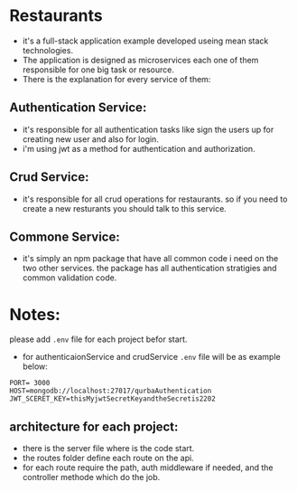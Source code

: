 # Restaurants  
- it's a full-stack application example developed useing mean stack technologies.  
- The application is designed as microservices each one of them responsible for one big task or resource.  
- There is the explanation for every service of them:  
## Authentication Service:  
- it's responsible for all authentication tasks like sign the users up for creating new user and also for login.  
- i'm using jwt as a method for authentication and authorization.  
## Crud Service:  
- it's responsible for all crud operations for restaurants. so if you need to create a new resturants you should talk to this service.  

## Commone Service:  
- it's simply an npm package that have all common code i need on the two other services. the package has all authentication stratigies and common validation code.

# Notes: 
please add ```.env``` file for each project befor start.  

* for authenticaionService and crudService ```.env``` file will be as example below:  
```
PORT= 3000  
HOST=mongodb://localhost:27017/qurbaAuthentication  
JWT_SCERET_KEY=thisMyjwtSecretKeyandtheSecretis2202  
``` 
## architecture for each project:  
* there is the server file where is the code start.  
* the routes folder define each route on the api.  
* for each route require the path, auth middleware if needed, and the controller methode which do the job.  
